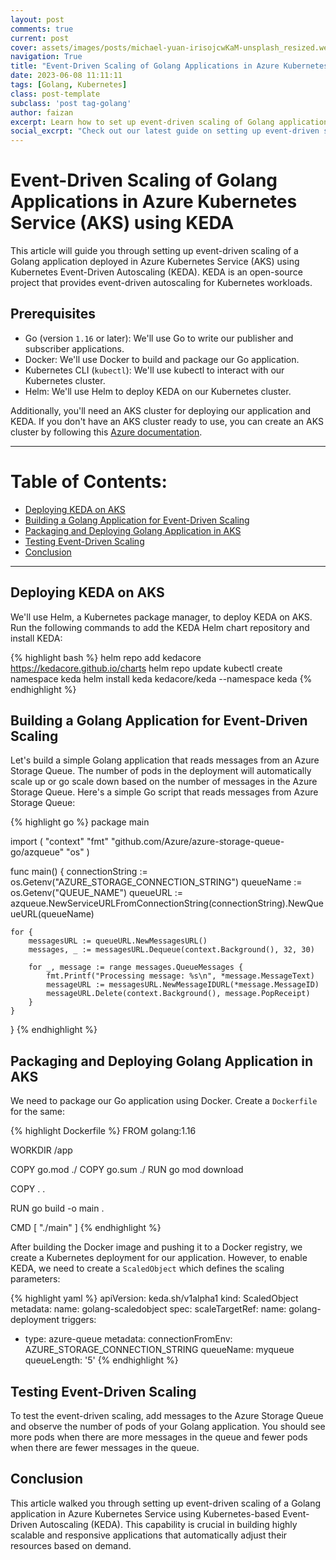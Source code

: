 ```yaml
---
layout: post
comments: true
current: post
cover: assets/images/posts/michael-yuan-irisojcwKaM-unsplash_resized.webp
navigation: True
title: "Event-Driven Scaling of Golang Applications in Azure Kubernetes Service (AKS) using KEDA"
date: 2023-06-08 11:11:11
tags: [Golang, Kubernetes]
class: post-template
subclass: 'post tag-golang'
author: faizan
excerpt: Learn how to set up event-driven scaling of Golang applications in Azure Kubernetes Service using KEDA, an open-source project providing event-driven autoscaling for Kubernetes workloads.
social_excrpt: "Check out our latest guide on setting up event-driven scaling of Golang applications in Azure Kubernetes Service using KEDA. Learn to build highly scalable, responsive applications that auto-adjust resources based on demand. Dive in now! #azure #golang #aks #keda"
---
```


# Event-Driven Scaling of Golang Applications in Azure Kubernetes Service (AKS) using KEDA

This article will guide you through setting up event-driven scaling of a Golang application deployed in Azure Kubernetes Service (AKS) using Kubernetes Event-Driven Autoscaling (KEDA). KEDA is an open-source project that provides event-driven autoscaling for Kubernetes workloads.

## Prerequisites

- Go (version `1.16` or later): We'll use Go to write our publisher and subscriber applications.
- Docker: We'll use Docker to build and package our Go application.
- Kubernetes CLI (`kubectl`): We'll use kubectl to interact with our Kubernetes cluster.
- Helm: We'll use Helm to deploy KEDA on our Kubernetes cluster.

Additionally, you'll need an AKS cluster for deploying our application and KEDA. If you don't have an AKS cluster ready to use, you can create an AKS cluster by following this [Azure documentation](https://docs.microsoft.com/en-us/azure/aks/intro-kubernetes).

***

# Table of Contents:

* [Deploying KEDA on AKS](#deploying-keda-on-aks)
* [Building a Golang Application for Event-Driven Scaling](#building-a-golang-application-for-event-driven-scaling)
* [Packaging and Deploying Golang Application in AKS](#packaging-and-deploying-golang-application-in-aks)
* [Testing Event-Driven Scaling](#testing-event-driven-scaling)
* [Conclusion](#conclusion)

***

## Deploying KEDA on AKS

We'll use Helm, a Kubernetes package manager, to deploy KEDA on AKS. Run the following commands to add the KEDA Helm chart repository and install KEDA:

{% highlight bash %}
helm repo add kedacore https://kedacore.github.io/charts
helm repo update
kubectl create namespace keda
helm install keda kedacore/keda --namespace keda
{% endhighlight %}

## Building a Golang Application for Event-Driven Scaling

Let's build a simple Golang application that reads messages from an Azure Storage Queue. The number of pods in the deployment will automatically scale up or go scale down based on the number of messages in the Azure Storage Queue. Here's a simple Go script that reads messages from Azure Storage Queue:

{% highlight go %}
package main

import (
    "context"
    "fmt"
    "github.com/Azure/azure-storage-queue-go/azqueue"
    "os"
)

func main() {
    connectionString := os.Getenv("AZURE_STORAGE_CONNECTION_STRING")
    queueName := os.Getenv("QUEUE_NAME")
    queueURL := azqueue.NewServiceURLFromConnectionString(connectionString).NewQueueURL(queueName)

    for {
        messagesURL := queueURL.NewMessagesURL()
        messages, _ := messagesURL.Dequeue(context.Background(), 32, 30)

        for _, message := range messages.QueueMessages {
            fmt.Printf("Processing message: %s\n", *message.MessageText)
            messageURL := messagesURL.NewMessageIDURL(*message.MessageID)
            messageURL.Delete(context.Background(), message.PopReceipt)
        }
    }
}
{% endhighlight %}

## Packaging and Deploying Golang Application in AKS

We need to package our Go application using Docker. Create a `Dockerfile` for the same:

{% highlight Dockerfile %}
FROM golang:1.16

WORKDIR /app

COPY go.mod ./
COPY go.sum ./
RUN go mod download

COPY . .

RUN go build -o main .

CMD [ "./main" ]
{% endhighlight %}

After building the Docker image and pushing it to a Docker registry, we create a Kubernetes deployment for our application. However, to enable KEDA, we need to create a `ScaledObject` which defines the scaling parameters:

{% highlight yaml %}
apiVersion: keda.sh/v1alpha1
kind: ScaledObject
metadata:
  name: golang-scaledobject
spec:
  scaleTargetRef:
    name: golang-deployment
  triggers:
  - type: azure-queue
    metadata:
      connectionFromEnv: AZURE_STORAGE_CONNECTION_STRING
      queueName: myqueue
      queueLength: '5'
{% endhighlight %}

## Testing Event-Driven Scaling

To test the event-driven scaling, add messages to the Azure Storage Queue and observe the number of pods of your Golang application. You should see more pods when there are more messages in the queue and fewer pods when there are fewer messages in the queue.

## Conclusion

This article walked you through setting up event-driven scaling of a Golang application in Azure Kubernetes Service using Kubernetes-based Event-Driven Autoscaling (KEDA). This capability is crucial in building highly scalable and responsive applications that automatically adjust their resources based on demand.
